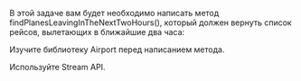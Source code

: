 В этой задаче вам будет необходимо написать метод findPlanesLeavingInTheNextTwoHours(), который должен вернуть список рейсов, вылетающих в ближайшие два часа:

Изучите библиотеку Airport перед написанием метода.

Используйте Stream API.